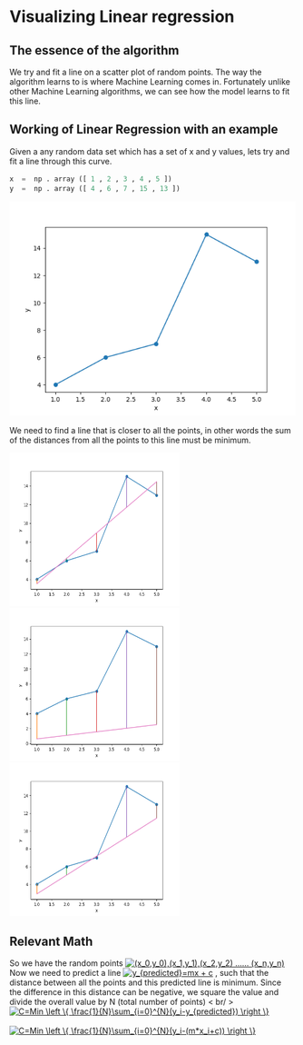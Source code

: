 # Visualizing Linear regression




## The essence of the algorithm 
We try and fit a line on a scatter plot of random points. The way the algorithm learns to is where Machine Learning comes in. Fortunately unlike other Machine Learning algorithms, we can see how the model learns to fit this line.  
## Working of Linear Regression with an example
Given a any random data set which has a set of x and y values, lets try and fit a line through this curve.  
```python
x  =  np . array ([ 1 , 2 , 3 , 4 , 5 ]) 
y  =  np . array ([ 4 , 6 , 7 , 15 , 13 ]) 
```
![plot](https://github.com/siddharth-cse/Art-of-Visualization-/blob/main/Figure_1.png)

We need to find a line that is closer to all the points, in other words the sum of the distances from all the points to this line must be minimum. 

<img src="https://github.com/siddharth-cse/Art-of-Visualization-/blob/main/Figure_2.png" width="300" height="270"><img src="https://github.com/siddharth-cse/Art-of-Visualization-/blob/main/Figure_3.png" width="300" height="270"><img src="https://github.com/siddharth-cse/Art-of-Visualization-/blob/main/Figure_4.png" width="300" height="270">

## Relevant Math 
So we have the random points <a href="https://www.codecogs.com/eqnedit.php?latex=(x_0,y_0),(x_1,y_1),(x_2,y_2)&space;......&space;(x_n,y_n)" target="_blank"><img src="https://latex.codecogs.com/gif.latex?(x_0,y_0),(x_1,y_1),(x_2,y_2)&space;......&space;(x_n,y_n)" title="(x_0,y_0),(x_1,y_1),(x_2,y_2) ...... (x_n,y_n)" /></a>  <br /> Now we need to predict a line <a href="https://www.codecogs.com/eqnedit.php?latex=y_{predicted}=mx&space;&plus;&space;c" target="_blank"><img src="https://latex.codecogs.com/gif.latex?y_{predicted}=mx&space;&plus;&space;c" title="y_{predicted}=mx + c" /></a> , such that the distance between all the points and this predicted line is minimum. Since the difference in this distance can be negative, we square the value and divide the overall value by N (total number of points) < br/ >
<a href="https://www.codecogs.com/eqnedit.php?latex=C=Min&space;\left&space;\{&space;\frac{1}{N}\sum_{i=0}^{N}(y_i-y_{predicted})&space;\right&space;\}" target="_blank"><img src="https://latex.codecogs.com/gif.latex?C=Min&space;\left&space;\{&space;\frac{1}{N}\sum_{i=0}^{N}(y_i-y_{predicted})&space;\right&space;\}" title="C=Min \left \{ \frac{1}{N}\sum_{i=0}^{N}(y_i-y_{predicted}) \right \}" /></a> <br/> <br/>
<a href="https://www.codecogs.com/eqnedit.php?latex=C=Min&space;\left&space;\{&space;\frac{1}{N}\sum_{i=0}^{N}(y_i-(m*x_i&plus;c))&space;\right&space;\}" target="_blank"><img src="https://latex.codecogs.com/gif.latex?C=Min&space;\left&space;\{&space;\frac{1}{N}\sum_{i=0}^{N}(y_i-(m*x_i&plus;c))&space;\right&space;\}" title="C=Min \left \{ \frac{1}{N}\sum_{i=0}^{N}(y_i-(m*x_i+c)) \right \}" /></a>
